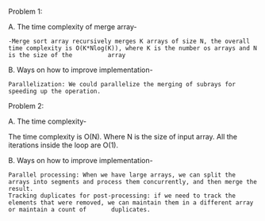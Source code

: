 Problem 1:

A. The time complexity of merge array-

    -Merge sort array recursively merges K arrays of size N, the overall time complexity is O(K*Nlog(K)), where K is the number os arrays and N is the size of the          array 

B. Ways on how to improve implementation-

    Parallelization: We could parallelize the merging of subrays for speeding up the operation.


Problem 2:

A. The time complexity-

  The time complexity is O(N). Where N is the size of input array. All the iterations inside the loop are O(1).
 
B. Ways on how to improve implementation-

    Parallel processing: When we have large arrays, we can split the arrays into segments and process them concurrently, and then merge the result.
    Tracking duplicates for post-processing: if we need to track the elements that were removed, we can maintain them in a different array or maintain a count of       duplicates.
